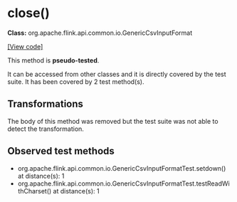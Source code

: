 # close()

**Class:** org.apache.flink.api.common.io.GenericCsvInputFormat

[[View code]](https://github.com/apache/flink/blob/740f711c4ec9c4b7cdefd01c9f64857c345a68a1/flink-core/src/main/java//org/apache/flink/api/common/io/GenericCsvInputFormat.java#L337)

This method is **pseudo-tested**.


It can be accessed from other classes and it is directly covered by the test suite. 
It has been covered by 2 test method(s).

## Transformations

The body of this method was removed but the test suite was not able to detect the transformation.



## Observed test methods

* org.apache.flink.api.common.io.GenericCsvInputFormatTest.setdown() at distance(s): 1
* org.apache.flink.api.common.io.GenericCsvInputFormatTest.testReadWithCharset() at distance(s): 1

